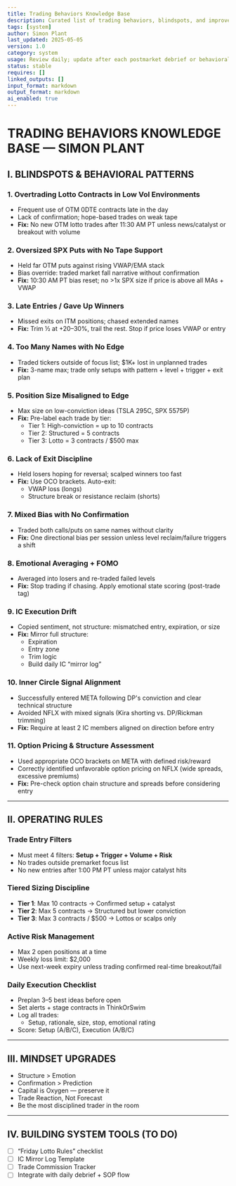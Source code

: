 ```yaml
---
title: Trading Behaviors Knowledge Base  
description: Curated list of trading behaviors, blindspots, and improvement heuristics based on real-world performance reviews  
tags: [system]  
author: Simon Plant  
last_updated: 2025-05-05  
version: 1.0  
category: system  
usage: Review daily; update after each postmarket debrief or behavioral breakdown  
status: stable  
requires: []  
linked_outputs: []  
input_format: markdown  
output_format: markdown  
ai_enabled: true  
---
```


# TRADING BEHAVIORS KNOWLEDGE BASE — SIMON PLANT

## I. BLINDSPOTS & BEHAVIORAL PATTERNS

### 1. Overtrading Lotto Contracts in Low Vol Environments
- Frequent use of OTM 0DTE contracts late in the day
- Lack of confirmation; hope-based trades on weak tape
- **Fix:** No new OTM lotto trades after 11:30 AM PT unless news/catalyst or breakout with volume

### 2. Oversized SPX Puts with No Tape Support
- Held far OTM puts against rising VWAP/EMA stack
- Bias override: traded market fall narrative without confirmation
- **Fix:** 10:30 AM PT bias reset; no >1x SPX size if price is above all MAs + VWAP

### 3. Late Entries / Gave Up Winners
- Missed exits on ITM positions; chased extended names
- **Fix:** Trim ½ at +20–30%, trail the rest. Stop if price loses VWAP or entry

### 4. Too Many Names with No Edge
- Traded tickers outside of focus list; $1K+ lost in unplanned trades
- **Fix:** 3-name max; trade only setups with pattern + level + trigger + exit plan

### 5. Position Size Misaligned to Edge
- Max size on low-conviction ideas (TSLA 295C, SPX 5575P)
- **Fix:** Pre-label each trade by tier:
  - Tier 1: High-conviction = up to 10 contracts
  - Tier 2: Structured = 5 contracts
  - Tier 3: Lotto = 3 contracts / $500 max

### 6. Lack of Exit Discipline
- Held losers hoping for reversal; scalped winners too fast
- **Fix:** Use OCO brackets. Auto-exit:
  - VWAP loss (longs)
  - Structure break or resistance reclaim (shorts)

### 7. Mixed Bias with No Confirmation
- Traded both calls/puts on same names without clarity
- **Fix:** One directional bias per session unless level reclaim/failure triggers a shift

### 8. Emotional Averaging + FOMO
- Averaged into losers and re-traded failed levels
- **Fix:** Stop trading if chasing. Apply emotional state scoring (post-trade tag)

### 9. IC Execution Drift
- Copied sentiment, not structure: mismatched entry, expiration, or size
- **Fix:** Mirror full structure:
  - Expiration
  - Entry zone
  - Trim logic
  - Build daily IC “mirror log”

### 10. Inner Circle Signal Alignment
- Successfully entered META following DP's conviction and clear technical structure
- Avoided NFLX with mixed signals (Kira shorting vs. DP/Rickman trimming)
- **Fix:** Require at least 2 IC members aligned on direction before entry

### 11. Option Pricing & Structure Assessment
- Used appropriate OCO brackets on META with defined risk/reward
- Correctly identified unfavorable option pricing on NFLX (wide spreads, excessive premiums)
- **Fix:** Pre-check option chain structure and spreads before considering entry

---

## II. OPERATING RULES

### Trade Entry Filters
- Must meet 4 filters: **Setup + Trigger + Volume + Risk**
- No trades outside premarket focus list
- No new entries after 1:00 PM PT unless major catalyst hits

### Tiered Sizing Discipline
- **Tier 1**: Max 10 contracts → Confirmed setup + catalyst
- **Tier 2**: Max 5 contracts → Structured but lower conviction
- **Tier 3**: Max 3 contracts / $500 → Lottos or scalps only

### Active Risk Management
- Max 2 open positions at a time
- Weekly loss limit: $2,000
- Use next-week expiry unless trading confirmed real-time breakout/fail

### Daily Execution Checklist
- Preplan 3–5 best ideas before open
- Set alerts + stage contracts in ThinkOrSwim
- Log all trades:
  - Setup, rationale, size, stop, emotional rating
- Score: Setup (A/B/C), Execution (A/B/C)

---

## III. MINDSET UPGRADES

- Structure > Emotion
- Confirmation > Prediction
- Capital is Oxygen — preserve it
- Trade Reaction, Not Forecast
- Be the most disciplined trader in the room

---

## IV. BUILDING SYSTEM TOOLS (TO DO)

- [ ] “Friday Lotto Rules” checklist  
- [ ] IC Mirror Log Template  
- [ ] Trade Commission Tracker  
- [ ] Integrate with daily debrief + SOP flow